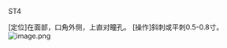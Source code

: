 ST4

[定位]在面部，口角外侧，上直对瞳孔。 
[操作]斜刺或平刺0.5-0.8寸。
![image.png](https://picgo18719498306.oss-cn-guangzhou.aliyuncs.com/20250423172624702.png)
